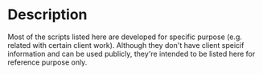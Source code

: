 # Description

Most of the scripts listed here are developed for specific purpose (e.g. related with certain client work). Although they don't have client speicif information and can be used publicly, they're intended to be listed here for reference purpose only. 